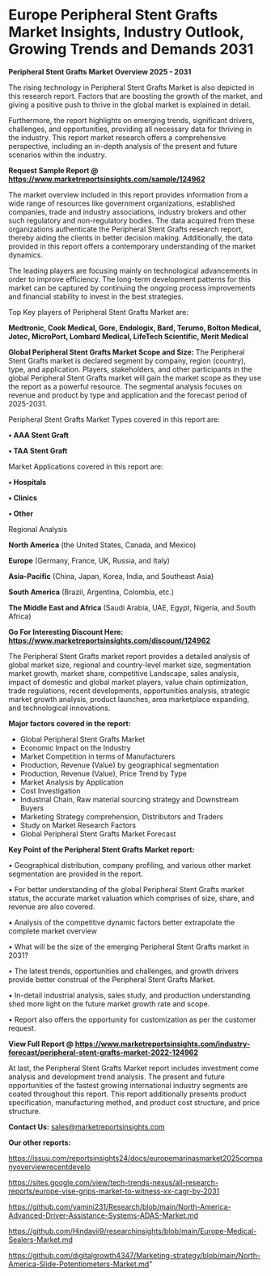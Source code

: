 # Europe Peripheral Stent Grafts Market Insights, Industry Outlook, Growing Trends and Demands 2031

<Strong> Peripheral Stent Grafts Market Overview 2025 - 2031</strong>

The rising technology in Peripheral Stent Grafts Market is also depicted in this research report. Factors that are boosting the growth of the market, and giving a positive push to thrive in the global market is explained in detail.

Furthermore, the report highlights on emerging trends, significant drivers, challenges, and opportunities, providing all necessary data for thriving in the industry. This report market research offers a comprehensive perspective, including an in-depth analysis of the present and future scenarios within the industry.

<strong>Request Sample Report @ <a href=https://www.marketreportsinsights.com/sample/124962>https://www.marketreportsinsights.com/sample/124962</a></strong>

The market overview included in this report provides information from a wide range of resources like government organizations, established companies, trade and industry associations, industry brokers and other such regulatory and non-regulatory bodies. The data acquired from these organizations authenticate the Peripheral Stent Grafts research report, thereby aiding the clients in better decision making. Additionally, the data provided in this report offers a contemporary understanding of the market dynamics.

The leading players are focusing mainly on technological advancements in order to improve efficiency. The long-term development patterns for this market can be captured by continuing the ongoing process improvements and financial stability to invest in the best strategies.

Top Key players of Peripheral Stent Grafts Market are:

<strong>Medtronic, Cook Medical, Gore, Endologix, Bard, Terumo, Bolton Medical, Jotec, MicroPort, Lombard Medical, LifeTech Scientific, Merit Medical</strong>

<strong><b>Global Peripheral Stent Grafts Market Scope and Size:</b></strong>
The Peripheral Stent Grafts market is declared segment by company, region (country), type, and application. Players, stakeholders, and other participants in the global Peripheral Stent Grafts market will gain the market scope as they use the report as a powerful resource. The segmental analysis focuses on revenue and product by type and application and the forecast period of 2025-2031.

Peripheral Stent Grafts Market Types covered in this report are:

<strong>• AAA Stent Graft

• TAA Stent Graft</strong>

Market Applications covered in this report are:

<strong>• Hospitals

• Clinics

• Other</strong> 

Regional Analysis

<strong>North America</strong> (the United States, Canada, and Mexico)

<strong>Europe</strong> (Germany, France, UK, Russia, and Italy)

<strong>Asia-Pacific</strong> (China, Japan, Korea, India, and Southeast Asia)

<strong>South America</strong> (Brazil, Argentina, Colombia, etc.)

<strong>The Middle East and Africa</strong> (Saudi Arabia, UAE, Egypt, Nigeria, and South Africa)

<strong>Go For Interesting Discount Here: <a href=https://www.marketreportsinsights.com/discount/124962>https://www.marketreportsinsights.com/discount/124962</a></strong>

The Peripheral Stent Grafts market report provides a detailed analysis of global market size, regional and country-level market size, segmentation market growth, market share, competitive Landscape, sales analysis, impact of domestic and global market players, value chain optimization, trade regulations, recent developments, opportunities analysis, strategic market growth analysis, product launches, area marketplace expanding, and technological innovations.

<strong><b>Major factors covered in the report:</b></strong>
<ul>
  <li>Global Peripheral Stent Grafts Market </li>
  <li>Economic Impact on the Industry</li>
  <li>Market Competition in terms of Manufacturers</li>
  <li>Production, Revenue (Value) by geographical segmentation</li>
  <li>Production, Revenue (Value), Price Trend by Type</li>
  <li>Market Analysis by Application</li>
  <li>Cost Investigation</li>
  <li>Industrial Chain, Raw material sourcing strategy and Downstream Buyers</li>
  <li>Marketing Strategy comprehension, Distributors and Traders</li>
  <li>Study on Market Research Factors</li>
  <li>Global Peripheral Stent Grafts Market Forecast</li>
</ul>

<strong><b>Key Point of the Peripheral Stent Grafts Market report:</b></strong>

• Geographical distribution, company profiling, and various other market segmentation are provided in the report.

• For better understanding of the global Peripheral Stent Grafts market status, the accurate market valuation which comprises of size, share, and revenue are also covered.

• Analysis of the competitive dynamic factors better extrapolate the complete market overview

• What will be the size of the emerging Peripheral Stent Grafts market in 2031?

• The latest trends, opportunities and challenges, and growth drivers provide better construal of the Peripheral Stent Grafts Market.

• In-detail industrial analysis, sales study, and production understanding shed more light on the future market growth rate and scope.

• Report also offers the opportunity for customization as per the customer request.

<strong><b>View Full Report @ <a href=https://www.marketreportsinsights.com/industry-forecast/peripheral-stent-grafts-market-2022-124962>https://www.marketreportsinsights.com/industry-forecast/peripheral-stent-grafts-market-2022-124962</a></b></strong>


At last, the Peripheral Stent Grafts Market report includes investment come analysis and development trend analysis. The present and future opportunities of the fastest growing international industry segments are coated throughout this report. This report additionally presents product specification, manufacturing method, and product cost structure, and price structure.

<strong>Contact Us:</strong>
sales@marketreportsinsights.com

<strong>Our other reports:</strong>

<a href=https://issuu.com/reportsinsights24/docs/europemarinasmarket2025companyoverviewrecentdevelo>https://issuu.com/reportsinsights24/docs/europemarinasmarket2025companyoverviewrecentdevelo</a>

<a href=https://sites.google.com/view/tech-trends-nexus/all-research-reports/europe-vise-grips-market-to-witness-xx-cagr-by-2031>https://sites.google.com/view/tech-trends-nexus/all-research-reports/europe-vise-grips-market-to-witness-xx-cagr-by-2031</a>

<a href=https://github.com/yamini231/Research/blob/main/North-America-Advanced-Driver-Assistance-Systems-ADAS-Market.md>https://github.com/yamini231/Research/blob/main/North-America-Advanced-Driver-Assistance-Systems-ADAS-Market.md</a>

<a href=https://github.com/Hindavii9/researchinsights/blob/main/Europe-Medical-Sealers-Market.md>https://github.com/Hindavii9/researchinsights/blob/main/Europe-Medical-Sealers-Market.md</a>

<a href=https://github.com/digitalgrowth4347/Marketing-strategy/blob/main/North-America-Slide-Potentiometers-Market.md>https://github.com/digitalgrowth4347/Marketing-strategy/blob/main/North-America-Slide-Potentiometers-Market.md</a>"
